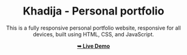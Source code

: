 <div align="center">

# Khadija - Personal portfolio

This is a fully responsive personal portfolio website, responsive for all devices, built using HTML, CSS, and JavaScript.

 <a href="https://ubiquitous-paletas-a82e0c.netlify.app/"><strong>➥ Live Demo</strong></a> 
 
 </div>

